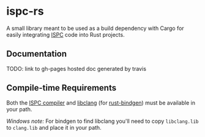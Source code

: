# ispc-rs

A small library meant to be used as a build dependency with Cargo for easily
integrating [ISPC](https://ispc.github.io/) code into Rust projects.

## Documentation

TODO: link to gh-pages hosted doc generated by travis

## Compile-time Requirements

Both the [ISPC compiler](https://ispc.github.io/) and [libclang](http://clang.llvm.org/)
(for [rust-bindgen](https://github.com/crabtw/rust-bindgen)) must be available in your path.

*Windows note:* For bindgen to find libclang you'll need to copy `libclang.lib` to `clang.lib` and
place it in your path.

